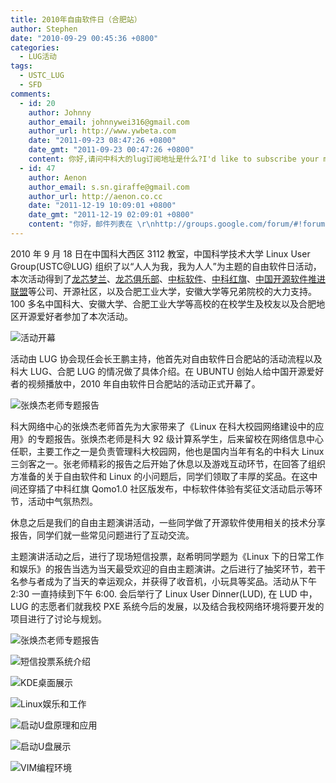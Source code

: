 ```yaml
---
title: 2010年自由软件日（合肥站）
author: Stephen
date: "2010-09-29 00:45:36 +0800"
categories:
  - LUG活动
tags:
  - USTC_LUG
  - SFD
comments:
  - id: 20
    author: Johnny
    author_email: johnnywei316@gmail.com
    author_url: http://www.ywbeta.com
    date: "2011-09-23 08:47:26 +0800"
    date_gmt: "2011-09-23 00:47:26 +0800"
    content: 你好,请问中科大的lug订阅地址是什么?I'd like to subscribe your mailing list :-)
  - id: 47
    author: Aenon
    author_email: s.sn.giraffe@gmail.com
    author_url: http://aenon.co.cc
    date: "2011-12-19 10:09:01 +0800"
    date_gmt: "2011-12-19 02:09:01 +0800"
    content: "你好，邮件列表在 \r\nhttp://groups.google.com/forum/#!forum/ustc_lug"
---
```


2010 年 9 月 18 日在中国科大西区 3112 教室，中国科学技术大学 Linux User Group(USTC@LUG) 组织了以“人人为我，我为人人”为主题的自由软件日活动，本次活动得到了[龙芯梦兰](http://www.lemote.com/)、[龙芯俱乐部](http://blog.sina.com.cn/loongsonclub)、[中标软件](http://www.cs2c.com.cn/)、[中科红旗](http://www.redflag-linux.com/)、[中国开源软件推进联盟](http://www.oss.org.cn/)等公司、开源社区，以及合肥工业大学，安徽大学等兄弟院校的大力支持。100 多名中国科大、安徽大学、合肥工业大学等高校的在校学生及校友以及合肥地区开源爱好者参加了本次活动。

![活动开幕](https://ftp.lug.ustc.edu.cn/wp-content/gallery/2010-09-sfd/sfd10_02.jpg)

活动由 LUG 协会现任会长王鹏主持，他首先对自由软件日合肥站的活动流程以及科大 LUG、合肥 LUG 的情况做了具体介绍。在 UBUNTU 创始人给中国开源爱好者的视频播放中，2010 年自由软件日合肥站的活动正式开幕了。

![张焕杰老师专题报告](https://ftp.lug.ustc.edu.cn/wp-content/gallery/2010-09-sfd/sfd10_04.jpg)

科大网络中心的张焕杰老师首先为大家带来了《Linux 在科大校园网络建设中的应用》的专题报告。张焕杰老师是科大 92 级计算系学生，后来留校在网络信息中心任职，主要工作之一是负责管理科大校园网，他也是国内当年有名的中科大 Linux 三剑客之一。张老师精彩的报告之后开始了休息以及游戏互动环节，在回答了组织方准备的关于自由软件和 Linux 的小问题后，同学们领取了丰厚的奖品。在这中间还穿插了中科红旗 Qomo1.0 社区版发布，中标软件体验有奖征文活动启示等环节，活动中气氛热烈。

休息之后是我们的自由主题演讲活动，一些同学做了开源软件使用相关的技术分享报告，同学们就一些常见问题进行了互动交流。

主题演讲活动之后，进行了现场短信投票，赵希明同学题为《Linux 下的日常工作和娱乐》的报告当选为当天最受欢迎的自由主题演讲。之后进行了抽奖环节，若干名参与者成为了当天的幸运观众，并获得了收音机，小玩具等奖品。活动从下午 2:30 一直持续到下午 6:00. 会后举行了 Linux User Dinner(LUD), 在 LUD 中，LUG 的志愿者们就我校 PXE 系统今后的发展，以及结合我校网络环境将要开发的项目进行了讨论与规划。

![张焕杰老师专题报告](https://ftp.lug.ustc.edu.cn/wp-content/gallery/2010-09-sfd/sfd10_04.jpg)

![短信投票系统介绍](https://ftp.lug.ustc.edu.cn/wp-content/gallery/2010-09-sfd/sfd10_05.jpg)

![KDE桌面展示](https://ftp.lug.ustc.edu.cn/wp-content/gallery/2010-09-sfd/sfd10_06.jpg)

![Linux娱乐和工作](https://ftp.lug.ustc.edu.cn/wp-content/gallery/2010-09-sfd/sfd10_07.jpg)

![启动U盘原理和应用](https://ftp.lug.ustc.edu.cn/wp-content/gallery/2010-09-sfd/sfd10_08.jpg)

![启动U盘展示](https://ftp.lug.ustc.edu.cn/wp-content/gallery/2010-09-sfd/sfd10_09.jpg)

![VIM编程环境](https://ftp.lug.ustc.edu.cn/wp-content/gallery/2010-09-sfd/sfd10_10.jpg)
